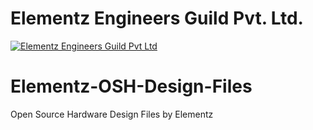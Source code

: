 # Elementz Engineers Guild Pvt. Ltd. 

[![Elementz Engineers Guild Pvt Ltd](https://www.elementzonline.com/image/cache/catalog/data/logo-285x99.png)](https://elementzonline.com)

# Elementz-OSH-Design-Files
Open Source Hardware Design Files by Elementz

